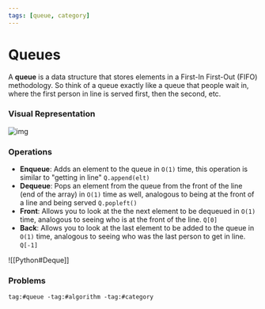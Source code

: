 ```yaml
---
tags: [queue, category]
---
```

# Queues

A **queue** is a data structure that stores elements in a First-In First-Out (FIFO) methodology. So think of a queue exactly like a queue that people wait in, where the first person in line is served first, then the second, etc.

### Visual Representation 

![img](https://media.geeksforgeeks.org/wp-content/cdn-uploads/gq/2014/02/Queue.png)

### Operations
- **Enqueue**: Adds an element to the queue in `O(1)` time, this operation is similar to "getting in line" `Q.append(elt)`
- **Dequeue**: Pops an element from the queue from the front of the line (end of the array) in `O(1)` time as well, analogous to being at the front of a line and being served `Q.popleft()`
- **Front**: Allows you to look at the the next element to be dequeued in `O(1)` time, analogous to seeing who is at the front of the line. `Q[0]`
- **Back**: Allows you to look at the last element to be added to the queue in `O(1)` time, analogous to seeing who was the last person to get in line. `Q[-1]`

![[Python#Deque]]

### Problems
```query
tag:#queue -tag:#algorithm -tag:#category
```